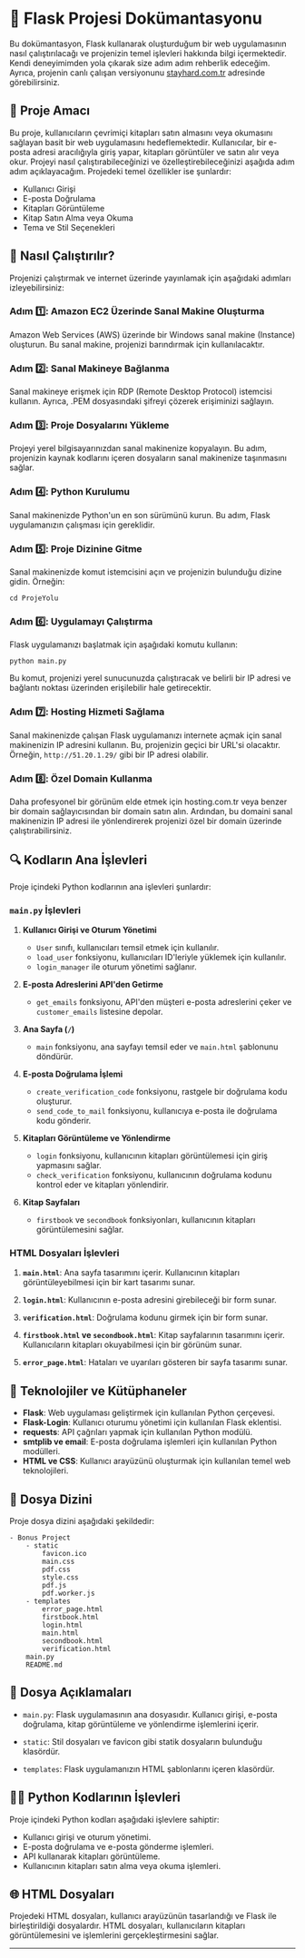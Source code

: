 # 🚀 Flask Projesi Dokümantasyonu

Bu dokümantasyon, Flask kullanarak oluşturduğum bir web uygulamasının nasıl çalıştırılacağı ve projenizin temel işlevleri hakkında bilgi içermektedir. Kendi deneyimimden yola çıkarak size adım adım rehberlik edeceğim. Ayrıca, projenin canlı çalışan versiyonunu [stayhard.com.tr](http://stayhard.com.tr) adresinde görebilirsiniz.

## 🎯 Proje Amacı

Bu proje, kullanıcıların çevrimiçi kitapları satın almasını veya okumasını sağlayan basit bir web uygulamasını hedeflemektedir. Kullanıcılar, bir e-posta adresi aracılığıyla giriş yapar, kitapları görüntüler ve satın alır veya okur. Projeyi nasıl çalıştırabileceğinizi ve özelleştirebileceğinizi aşağıda adım adım açıklayacağım. Projedeki temel özellikler ise şunlardır:

- Kullanıcı Girişi
- E-posta Doğrulama
- Kitapları Görüntüleme
- Kitap Satın Alma veya Okuma
- Tema ve Stil Seçenekleri

## 🚀 Nasıl Çalıştırılır?

Projenizi çalıştırmak ve internet üzerinde yayınlamak için aşağıdaki adımları izleyebilirsiniz:

### Adım 1️⃣: Amazon EC2 Üzerinde Sanal Makine Oluşturma

Amazon Web Services (AWS) üzerinde bir Windows sanal makine (Instance) oluşturun. Bu sanal makine, projenizi barındırmak için kullanılacaktır.

### Adım 2️⃣: Sanal Makineye Bağlanma

Sanal makineye erişmek için RDP (Remote Desktop Protocol) istemcisi kullanın. Ayrıca, .PEM dosyasındaki şifreyi çözerek erişiminizi sağlayın.

### Adım 3️⃣: Proje Dosyalarını Yükleme

Projeyi yerel bilgisayarınızdan sanal makinenize kopyalayın. Bu adım, projenizin kaynak kodlarını içeren dosyaların sanal makinenize taşınmasını sağlar.

### Adım 4️⃣: Python Kurulumu

Sanal makinenizde Python'un en son sürümünü kurun. Bu adım, Flask uygulamanızın çalışması için gereklidir.

### Adım 5️⃣: Proje Dizinine Gitme

Sanal makinenizde komut istemcisini açın ve projenizin bulunduğu dizine gidin. Örneğin:

```
cd ProjeYolu
```

### Adım 6️⃣: Uygulamayı Çalıştırma

Flask uygulamanızı başlatmak için aşağıdaki komutu kullanın:

```
python main.py
```

Bu komut, projenizi yerel sunucunuzda çalıştıracak ve belirli bir IP adresi ve bağlantı noktası üzerinden erişilebilir hale getirecektir.

### Adım 7️⃣: Hosting Hizmeti Sağlama

Sanal makinenizde çalışan Flask uygulamanızı internete açmak için sanal makinenizin IP adresini kullanın. Bu, projenizin geçici bir URL'si olacaktır. Örneğin, `http://51.20.1.29/` gibi bir IP adresi olabilir.

### Adım 8️⃣: Özel Domain Kullanma

Daha profesyonel bir görünüm elde etmek için hosting.com.tr veya benzer bir domain sağlayıcısından bir domain satın alın. Ardından, bu domaini sanal makinenizin IP adresi ile yönlendirerek projenizi özel bir domain üzerinde çalıştırabilirsiniz.

## 🔍 Kodların Ana İşlevleri

Proje içindeki Python kodlarının ana işlevleri şunlardır:

### `main.py` İşlevleri

1. **Kullanıcı Girişi ve Oturum Yönetimi**

   - `User` sınıfı, kullanıcıları temsil etmek için kullanılır.
   - `load_user` fonksiyonu, kullanıcıları ID'leriyle yüklemek için kullanılır.
   - `login_manager` ile oturum yönetimi sağlanır.

2. **E-posta Adreslerini API'den Getirme**

   - `get_emails` fonksiyonu, API'den müşteri e-posta adreslerini çeker ve `customer_emails` listesine depolar.

3. **Ana Sayfa (`/`)**

   - `main` fonksiyonu, ana sayfayı temsil eder ve `main.html` şablonunu döndürür.

4. **E-posta Doğrulama İşlemi**

   - `create_verification_code` fonksiyonu, rastgele bir doğrulama kodu oluşturur.
   - `send_code_to_mail` fonksiyonu, kullanıcıya e-posta ile doğrulama kodu gönderir.

5. **Kitapları Görüntüleme ve Yönlendirme**

   - `login` fonksiyonu, kullanıcının kitapları görüntülemesi için giriş yapmasını sağlar.
   - `check_verification` fonksiyonu, kullanıcının doğrulama kodunu kontrol eder ve kitapları yönlendirir.

6. **Kitap Sayfaları**

   - `firstbook` ve `secondbook` fonksiyonları, kullanıcının kitapları görüntülemesini sağlar.

### HTML Dosyaları İşlevleri

1. **`main.html`**: Ana sayfa tasarımını içerir. Kullanıcının kitapları görüntüleyebilmesi için bir kart tasarımı sunar.

2. **`login.html`**: Kullanıcının e-posta adresini girebileceği bir form sunar.

3. **`verification.html`**: Doğrulama kodunu girmek için bir form sunar.

4. **`firstbook.html` ve `secondbook.html`**: Kitap sayfalarının tasarımını içerir. Kullanıcıların kitapları okuyabilmesi için bir görünüm sunar.

5. **`error_page.html`**: Hataları ve uyarıları gösteren bir sayfa tasarımı sunar.

## 🧰 Teknolojiler ve Kütüphaneler

- **Flask**: Web uygulaması geliştirmek için kullanılan Python çerçevesi.
- **Flask-Login**: Kullanıcı oturumu yönetimi için kullanılan Flask eklentisi.
- **requests**: API çağrıları yapmak için kullanılan Python modülü.
- **smtplib ve email**: E-posta doğrulama işlemleri için kullanılan Python modülleri.
- **HTML ve CSS**: Kullanıcı arayüzünü oluşturmak için kullanılan temel web teknolojileri.

## 📁 Dosya Dizini

Proje dosya dizini aşağıdaki şekildedir:

```
- Bonus Project
    - static
        favicon.ico
        main.css
        pdf.css
        style.css
        pdf.js
        pdf.worker.js
    - templates
        error_page.html
        firstbook.html
        login.html
        main.html
        secondbook.html
        verification.html
    main.py
    README.md
```

## 📂 Dosya Açıklamaları

- `main.py`: Flask uygulamasının ana dosyasıdır. Kullanıcı girişi, e-posta doğrulama, kitap görüntüleme ve yönlendirme işlemlerini içerir.

- `static`: Stil dosyaları ve favicon gibi statik dosyaların bulunduğu klasördür.

- `templates`: Flask uygulamanızın HTML şablonlarını içeren klasördür.

## 🧑‍💻 Python Kodlarının İşlevleri

Proje içindeki Python kodları aşağıdaki işlevlere sahiptir:

- Kullanıcı girişi ve oturum yönetimi.
- E-posta doğrulama ve e-posta gönderme işlemleri.
- API kullanarak kitapları görüntüleme.
- Kullanıcının kitapları satın alma veya okuma işlemleri.

## 🌐 HTML Dosyaları

Projedeki HTML dosyaları, kullanıcı arayüzünün tasarlandığı ve Flask ile birleştirildiği dosyalardır. HTML dosyaları, kullanıcıların kitapları görüntülemesini ve işlemlerini gerçekleştirmesini sağlar.

---
